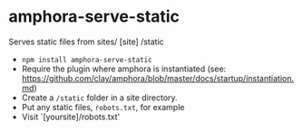 # amphora-serve-static
Serves static files from sites/ [site] /static

* `npm install amphora-serve-static`
* Require the plugin where amphora is instantiated (see: https://github.com/clay/amphora/blob/master/docs/startup/instantiation.md)
* Create a `/static` folder in a site directory.
* Put any static files, `robots.txt`, for example
* Visit `[yoursite]/robots.txt'
